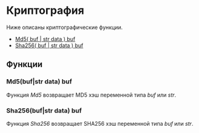 # Криптография

Ниже описаны криптографические функции.

* [Md5\( buf \| str data \) buf](crypto.md#md-5-buf-or-str-data-buf)
* [Sha256\( buf \| str data \) buf](crypto.md#sha-256-buf-or-str-data-buf)

## Функции

### Md5\(buf\|str data\) buf

Функция _Md5_ возвращает MD5 хэш переменной типа _buf_ или _str_. 

### Sha256\(buf\|str data\) buf

Функция _Sha256_ возвращает SHA256 хэш переменной типа _buf_ или _str_. 
